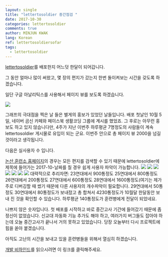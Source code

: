 ```yaml
---
layout: single
title: "lettertosoldier 중간점검 "
date: 2017-10-30
categories: lettertosoldier
comments: true
author: MINJUN KWAK
lang: Korean
ref: lettertosoldiersofar
tags:
  - lettertosoldier
---
```


[lettertosoldier]({{“https://minjunkwak.github.io/lettertosoldier/lettertosoldier-kor-download/”}})를 배포한지 어느덧 한달이 되어갑니다.

그 동안 얼마나 많이 써왔고, 몇 장의 편지가 갔는지 한번 돌이켜보는 시간을 갖도록 하겠습니다.

일단 구글 아날리틱스를 사용해서 페이지 뷰를 보도록 하겠습니다.

<img src="/assets/lettertosoldier/analytics_lettertosoldier.png">

그래프의 극대점을 찍은 날 들은 별게의 홍보가 있었던 날들입니다. 배포 첫날인 10월 5일, 네이버 곰신 카페와 페이스북 생활코딩 그룹에 계시를 했었죠. 그 후로는 아무런 홍보도 하고 있지 않습니다만, 4주가 지난 이번주 하루평균 7명정도의 사람들이 계속 lettertosoldier 게시물로 유입이 되는 군요. 이번주 안으로 총 페이지 뷰 2000을 넘길 것이라고 생각됩니다.

다음은 실사용자 수 입니다.

[논산 훈련소 홈페이지]({{“http://www.katc.mil.kr/katc/corner/c25/letter.jsp?board_no=23&search%3Asearch_key%3Asearch=article_title&search%3Asearch_val%3Asearch=2017-10-“}})의 경우는 모든 편지를 검색할 수 있기 때문에 lettertosoldier에 제목에 들어가는 2017-10-날짜를 칠 경우 쉽게 사용자 파악이 가능합니다.
<img src="/assets/lettertosoldier/23regiment.png">
<img src="/assets/lettertosoldier/25regiment.png">
<img src="/assets/lettertosoldier/26regiment.png">
<img src="/assets/lettertosoldier/27regiment.png">
<img src="/assets/lettertosoldier/28regiment.png">
<img src="/assets/lettertosoldier/29regiment.png">
<img src="/assets/lettertosoldier/30regiment.png">
대략적으로 추리자면:
23연대에서 900통정도
25연대에서 800통정도
26연대에서 200통정도
27연대에서 600통정도
28연대에서 1600통정도(여기는 제가 주로 디버깅할 때 썼기 때문에 다른 사용자의 개수파악이 필요합니다.
29연대에서 50통정도
30연대에서 80통정도가 보내젔고
총 합쳐서 4230통정도가 10월달 한달동안 보내 진 것을 확인할 수 있습니다.
하루평균 140통정도가 훈련병에게 전달이 되었네요.

나쁘지 않은 숫자입니다.
첫 배포를 시작하고 바로 중간고사 기간에 들어갔기 때문에 좀 정신이 없었습니다. 신교대 자동화 기능 추가도 해야 하고, 여러가지 버그들도 잡아야 하는데 오늘 중간고사가 끝나서 거의 못하고 있었습니다. 당장 오늘부터 다시 프로젝트에 힘을 쏟아 붙겠습니다. 

아직도 고난의 시간을 보내고 있을 훈련병들을 위해서 열심히 하겠습니다.

[개발 비하인드]({{"https://minjunkwak.github.io/%EB%B8%94%EB%A1%9C%EA%B7%B8/Letter-to-Soldier-kor/"}})를 읽으시려면 이 링크를 클릭해주세요.

